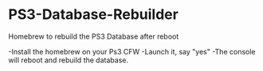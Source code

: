 # PS3-Database-Rebuilder
Homebrew to rebuild the PS3 Database after reboot

-Install the homebrew on your Ps3 CFW
-Launch it, say "yes"
-The console will reboot and rebuild the database.
